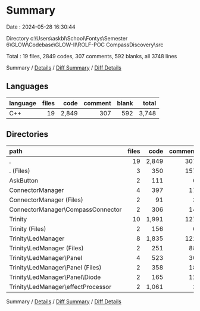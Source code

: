 # Summary

Date : 2024-05-28 16:30:44

Directory c:\\Users\\askbl\\School\\Fontys\\Semester 6\\GLOW\\Codebase\\GLOW-II\\ROLF-POC CompassDiscovery\\src

Total : 19 files,  2849 codes, 307 comments, 592 blanks, all 3748 lines

Summary / [Details](details.md) / [Diff Summary](diff.md) / [Diff Details](diff-details.md)

## Languages
| language | files | code | comment | blank | total |
| :--- | ---: | ---: | ---: | ---: | ---: |
| C++ | 19 | 2,849 | 307 | 592 | 3,748 |

## Directories
| path | files | code | comment | blank | total |
| :--- | ---: | ---: | ---: | ---: | ---: |
| . | 19 | 2,849 | 307 | 592 | 3,748 |
| . (Files) | 3 | 350 | 157 | 117 | 624 |
| AskButton | 2 | 111 | 6 | 20 | 137 |
| ConnectorManager | 4 | 397 | 17 | 79 | 493 |
| ConnectorManager (Files) | 2 | 91 | 3 | 26 | 120 |
| ConnectorManager\\CompassConnector | 2 | 306 | 14 | 53 | 373 |
| Trinity | 10 | 1,991 | 127 | 376 | 2,494 |
| Trinity (Files) | 2 | 156 | 6 | 37 | 199 |
| Trinity\\LedManager | 8 | 1,835 | 121 | 339 | 2,295 |
| Trinity\\LedManager (Files) | 2 | 251 | 88 | 34 | 373 |
| Trinity\\LedManager\\Panel | 4 | 523 | 30 | 89 | 642 |
| Trinity\\LedManager\\Panel (Files) | 2 | 358 | 18 | 59 | 435 |
| Trinity\\LedManager\\Panel\\Diode | 2 | 165 | 12 | 30 | 207 |
| Trinity\\LedManager\\effectProcessor | 2 | 1,061 | 3 | 216 | 1,280 |

Summary / [Details](details.md) / [Diff Summary](diff.md) / [Diff Details](diff-details.md)